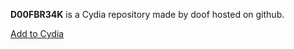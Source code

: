 <div class="container">
	<div class="card">
		<div class="card-body">
			<p><span class="text-primary"><b>D00FBR34K</span></b> is a Cydia repository made by doof hosted on github.</p>
			<a class="btn btn-sm btn-primary" href="cydia://url/https://cydia.saurik.com/api/share#?source=https://thedoofmodern.github.io/doofbreak">Add to Cydia</a>
		</div>
	</div>
</div>
